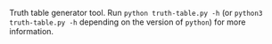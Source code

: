 Truth table generator tool. Run `python truth-table.py -h` (or `python3 truth-table.py -h` depending on the version of `python`) for more information.
